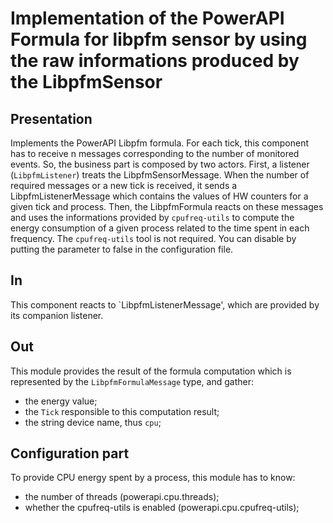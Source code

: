 # Implementation of the PowerAPI Formula for libpfm sensor by using the raw informations produced by the LibpfmSensor

## Presentation

Implements the PowerAPI Libpfm formula. For each tick, this component has to receive n messages corresponding to the number of monitored events.
So, the business part is composed by two actors. First, a listener (`LibpfmListener`) treats the LibpfmSensorMessage.
When the number of required messages or a new tick is received, it sends a LibpfmListenerMessage which contains the values of HW counters for a given tick and process.
Then, the LibpfmFormula reacts on these messages and uses the informations provided by `cpufreq-utils` to compute the energy consumption of a given process related to the time spent in each frequency.
The `cpufreq-utils` tool is not required. You can disable by putting the parameter to false in the configuration file.

## In

This component reacts to `LibpfmListenerMessage', which are provided by its companion listener.

## Out

This module provides the result of the formula computation which is represented by the `LibpfmFormulaMessage` type, and gather:
* the energy value;
* the `Tick` responsible to this computation result;
* the string device name, thus `cpu`;

## Configuration part

To provide CPU energy spent by a process, this module has to know:
* the number of threads (powerapi.cpu.threads);
* whether the cpufreq-utils is enabled (powerapi.cpu.cpufreq-utils);